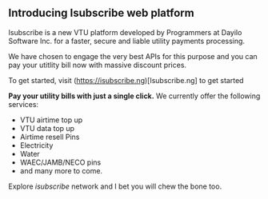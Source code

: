 ## Introducing Isubscribe web platform

Isubscribe is a new VTU platform developed by Programmers at Dayilo Software Inc. for a faster, secure and liable utility payments processing.

We have chosen to engage the very best APIs for this purpose and you can pay your utitlity bill now with massive discount prices.

To get started, visit (https://isubscribe.ng)[Isubscribe.ng] to get started

**__Pay your utility bills with just a single click.__**
We currently offer the following services:
* VTU airtime top up
* VTU data top up
* Airtime resell Pins
* Electricity
* Water
* WAEC/JAMB/NECO pins
* and many more to come.

Explore _isubscribe_ network and I bet you will chew the bone too.
